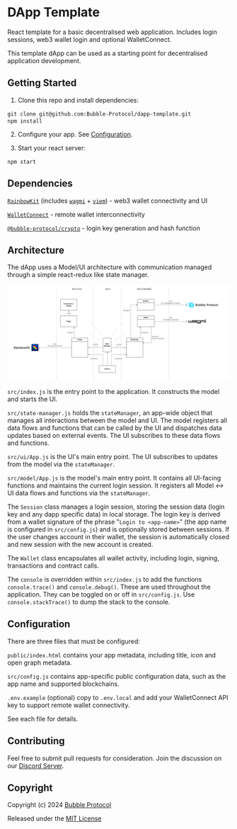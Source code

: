 # DApp Template

React template for a basic decentralised web application. Includes login sessions, web3 wallet login and optional WalletConnect.

This template dApp can be used as a starting point for decentralised application development.

## Getting Started

1. Clone this repo and install dependencies:

```
git clone git@github.com:Bubble-Protocol/dapp-template.git
npm install
```

2. Configure your app. See [Configuration](#configuration).

3. Start your react server:

```
npm start
```

## Dependencies

[`RainbowKit`](https://www.rainbowkit.com/) (includes [`wagmi`](https://wagmi.sh/) + [`viem`](https://viem.sh/)) - web3 wallet connectivity and UI

[`WalletConnect`](https://walletconnect.com/) - remote wallet interconnectivity

[`@bubble-protocol/crypto`](https://github.com/Bubble-Protocol/bubble-sdk/tree/main/packages/crypto) - login key generation and hash function

## Architecture

The dApp uses a Model/UI architecture with communication managed through a simple react-redux like state manager.

![architecture](architecture.png)

`src/index.js` is the entry point to the application. It constructs the model and starts the UI.

`src/state-manager.js` holds the `stateManager`, an app-wide object that manages all interactions between the model and UI. 
The model registers all data flows and functions that can be called by the UI and dispatches data updates based on external events. 
The UI subscribes to these data flows and functions.

`src/ui/App.js` is the UI's main entry point. The UI subscribes to updates from the model via the `stateManager`.

`src/model/App.js` is the model's main entry point. It contains all UI-facing functions and
maintains the current login session. It registers all Model ↔ UI data flows and functions via the `stateManager`.

The `Session` class manages a login session, storing the session data (login key and any dapp specific data) in local storage. The login key is derived from a wallet signature of the phrase "`Login to <app-name>`" (the app name is configured in `src/config.js`) and is optionally stored between sessions. If the user changes account in their wallet, the session is automatically closed and new session with the new account is created.

The `Wallet` class encapsulates all wallet activity, including login, signing, transactions and contract calls.

The `console` is overridden within `src/index.js` to add the functions `console.trace()` and `console.debug()`. These are used throughout the application. They can be toggled on or off in `src/config.js`.  Use `console.stackTrace()` to dump the stack to the console.

## Configuration

There are three files that must be configured:

`public/index.html` contains your app metadata, including title, icon and open graph metadata.

`src/config.js` contains app-specific public configuration data, such as the app name and supported blockchains.

`.env.example` (optional) copy to `.env.local` and add your WalletConnect API key to support remote wallet connectivity.

See each file for details.

## Contributing

Feel free to submit pull requests for consideration.  Join the discussion on our [Discord Server](https://discord.gg/sSnvK5C).

## Copyright

Copyright (c) 2024 [Bubble Protocol](https://bubbleprotocol.com)

Released under the [MIT License](LICENSE)